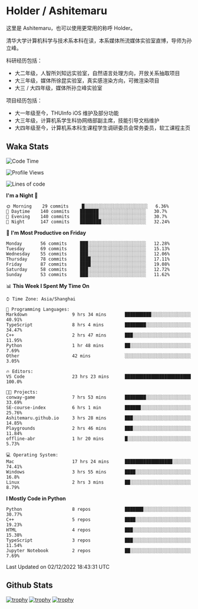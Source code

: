 # Holder / Ashitemaru

这里是 Ashitemaru，也可以使用更常用的称呼 Holder。

清华大学计算机科学与技术系本科在读，本系媒体所流媒体实验室直博，导师为孙立峰。

科研经历包括：

- 大二年级，人智所刘知远实验室，自然语言处理方向，开放关系抽取项目
- 大三年级，媒体所徐昆实验室，真实感渲染方向，可微渲染项目
- 大三 / 大四年级，媒体所孙立峰实验室

项目经历包括：

- 大一年级至今，THUInfo iOS 维护及部分功能
- 大三年级，计算机系学生科协网络部副主席，技能引导文档维护
- 大四年级至今，计算机系本科生课程学生调研委员会常务委员，软工课程主页

## Waka Stats

<!--START_SECTION:waka-->
![Code Time](http://img.shields.io/badge/Code%20Time-281%20hrs%2045%20mins-blue)

![Profile Views](http://img.shields.io/badge/Profile%20Views-0-blue)

![Lines of code](https://img.shields.io/badge/From%20Hello%20World%20I%27ve%20Written-328%20Thousand%20lines%20of%20code-blue)

**I'm a Night 🦉** 

```text
🌞 Morning    29 commits     █░░░░░░░░░░░░░░░░░░░░░░░░   6.36% 
🌆 Daytime    140 commits    ███████░░░░░░░░░░░░░░░░░░   30.7% 
🌃 Evening    140 commits    ███████░░░░░░░░░░░░░░░░░░   30.7% 
🌙 Night      147 commits    ████████░░░░░░░░░░░░░░░░░   32.24%

```
📅 **I'm Most Productive on Friday** 

```text
Monday       56 commits     ███░░░░░░░░░░░░░░░░░░░░░░   12.28% 
Tuesday      69 commits     ███░░░░░░░░░░░░░░░░░░░░░░   15.13% 
Wednesday    55 commits     ███░░░░░░░░░░░░░░░░░░░░░░   12.06% 
Thursday     78 commits     ████░░░░░░░░░░░░░░░░░░░░░   17.11% 
Friday       87 commits     ████░░░░░░░░░░░░░░░░░░░░░   19.08% 
Saturday     58 commits     ███░░░░░░░░░░░░░░░░░░░░░░   12.72% 
Sunday       53 commits     ███░░░░░░░░░░░░░░░░░░░░░░   11.62%

```


📊 **This Week I Spent My Time On** 

```text
⌚︎ Time Zone: Asia/Shanghai

💬 Programming Languages: 
Markdown                 9 hrs 34 mins       ██████████░░░░░░░░░░░░░░░   40.91% 
TypeScript               8 hrs 4 mins        ████████░░░░░░░░░░░░░░░░░   34.47% 
C++                      2 hrs 47 mins       ███░░░░░░░░░░░░░░░░░░░░░░   11.95% 
Python                   1 hr 48 mins        ██░░░░░░░░░░░░░░░░░░░░░░░   7.69% 
Other                    42 mins             ░░░░░░░░░░░░░░░░░░░░░░░░░   3.05%

🔥 Editors: 
VS Code                  23 hrs 23 mins      █████████████████████████   100.0%

🐱‍💻 Projects: 
conway-game              7 hrs 53 mins       ████████░░░░░░░░░░░░░░░░░   33.69% 
SE-course-index          6 hrs 1 min         ██████░░░░░░░░░░░░░░░░░░░   25.76% 
Ashitemaru.github.io     3 hrs 28 mins       ███░░░░░░░░░░░░░░░░░░░░░░   14.85% 
Playgrounds              2 hrs 46 mins       ███░░░░░░░░░░░░░░░░░░░░░░   11.84% 
offline-abr              1 hr 20 mins        █░░░░░░░░░░░░░░░░░░░░░░░░   5.73%

💻 Operating System: 
Mac                      17 hrs 24 mins      ██████████████████░░░░░░░   74.41% 
Windows                  3 hrs 55 mins       ████░░░░░░░░░░░░░░░░░░░░░   16.8% 
Linux                    2 hrs 3 mins        ██░░░░░░░░░░░░░░░░░░░░░░░   8.79%

```

**I Mostly Code in Python** 

```text
Python                   8 repos             ███████░░░░░░░░░░░░░░░░░░   30.77% 
C++                      5 repos             ████░░░░░░░░░░░░░░░░░░░░░   19.23% 
HTML                     4 repos             ███░░░░░░░░░░░░░░░░░░░░░░   15.38% 
TypeScript               3 repos             ███░░░░░░░░░░░░░░░░░░░░░░   11.54% 
Jupyter Notebook         2 repos             ██░░░░░░░░░░░░░░░░░░░░░░░   7.69%

```



 Last Updated on 02/12/2022 18:43:31 UTC
<!--END_SECTION:waka-->

## Github Stats

[![trophy](https://github-profile-trophy.vercel.app/?username=Ashitemaru&column=7)](https://github.com/Ashitemaru)
[![trophy](https://github-readme-stats.vercel.app/api?username=Ashitemaru&show_icons=true&include_all_commits=true)](https://github.com/Ashitemaru)
[![trophy](https://github-readme-stats.vercel.app/api/top-langs/?username=Ashitemaru&layout=compact)](https://github.com/Ashitemaru)

<!--
**Ashitemaru/Ashitemaru** is a ✨ _special_ ✨ repository because its `README.md` (this file) appears on your GitHub profile.

Here are some ideas to get you started:

- 🔭 I’m currently working on ...
- 🌱 I’m currently learning ...
- 👯 I’m looking to collaborate on ...
- 🤔 I’m looking for help with ...
- 💬 Ask me about ...
- 📫 How to reach me: ...
- 😄 Pronouns: ...
- ⚡ Fun fact: ...
-->
